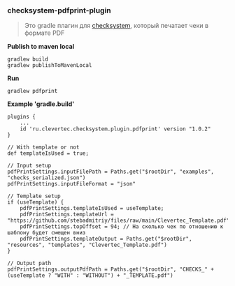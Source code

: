 ### checksystem-pdfprint-plugin

> Это gradle плагин для [checksystem](https://github.com/evgnpn/checksystem), который печатает чеки в формате PDF

**Publish to maven local**

```
gradlew build 
gradlew publishToMavenLocal
```

**Run**

```
gradlew pdfprint
```

**Example 'gradle.build'**

```
plugins {
    ...
    id 'ru.clevertec.checksystem.plugin.pdfprint' version "1.0.2"
}

// With template or not
def templateIsUsed = true;

// Input setup
pdfPrintSettings.inputFilePath = Paths.get("$rootDir", "examples", "checks_serialized.json")
pdfPrintSettings.inputFileFormat = "json"

// Template setup
if (useTemplate) {
    pdfPrintSettings.templateIsUsed = useTemplate;
    pdfPrintSettings.templateUrl = "https://github.com/stebadmitriy/files/raw/main/Clevertec_Template.pdf"
    pdfPrintSettings.topOffset = 94; // На сколько чек по отношению к шаблону будет смещен вниз
    pdfPrintSettings.templateOutput = Paths.get("$rootDir", "resources", "templates", "Clevertec_Template.pdf")
}

// Output path
pdfPrintSettings.outputPdfPath = Paths.get("$rootDir", "CHECKS_" + (useTemplate ? "WITH" : "WITHOUT") + "_TEMPLATE.pdf")

```
